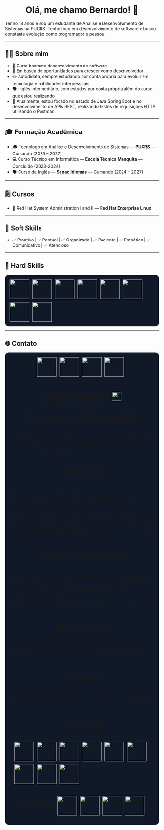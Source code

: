 
<h1 align="center">Olá, me chamo Bernardo! 👋</h1>

<p>Tenho 18 anos e sou um estudante de Análise e Desenvolvimento de Sistemas na PUCRS. Tenho foco em desenvolvimento de software e busco constante evolução como programador e pessoa</p>

---

## 👨‍💻 Sobre mim
- 🚀 Curto bastante desenvolvimento de software
- 🎯 Em busca de oportunidades para crescer como desenvolvedor
- ✏️ Autodidata, sempre estudando por conta própria para evoluir em tecnologia e habilidades interpessoais
- 🗣️ Inglês intermediário, com estudos por conta própria além do curso que estou realizando
- 🍃 Atualmente, estou focado no estudo de Java Spring Boot e no desenvolvimento de APIs REST, realizando testes de requisições HTTP utilizando o Postman.

---

## 🎓 Formação Acadêmica
- 🎓 Tecnólogo em Análise e Desenvolvimento de Sistemas — **PUCRS** — Cursando (2025 – 2027)
- 💻 Curso Técnico em Informática — **Escola Técnica Mesquita** — Concluído (2023-2024)
- 🗣️ Curso de Inglês — **Senac Idiomas** — Cursando (2024 – 2027)

---
## 🗒️ Cursos
- 🐧 Red Hat System Administration I and II — **Red Hat Enterprise Linux**

---

## 🤝 Soft Skills
- ✅ Proativo | ✅ Pontual | ✅ Organizado | ✅ Paciente | ✅ Empático | ✅ Comunicativo | ✅ Atencioso

---
## 🚀 Hard Skills
<div style="display: flex; gap: 10px; flex-wrap: wrap; background-color: #111827; padding: 15px; border-radius: 12px;">
  <img src="https://cdn.jsdelivr.net/gh/devicons/devicon/icons/java/java-original.svg" alt="Java" width="64" height="64">
  <img src="https://cdn.jsdelivr.net/gh/devicons/devicon/icons/spring/spring-original.svg" alt="Spring Boot" width="64" height="64">
  <img src="https://cdn.jsdelivr.net/gh/devicons/devicon/icons/mysql/mysql-original.svg" alt="MySQL" width="64" height="64">
  <img src="https://cdn.jsdelivr.net/gh/devicons/devicon/icons/c/c-original.svg" alt="C" width="64" height="64">
  <img src="https://cdn.simpleicons.org/redhat/EE0000" alt="Red Hat" width="64" height="64">
  <img src="https://cdn.jsdelivr.net/gh/devicons/devicon/icons/html5/html5-original.svg" alt="HTML5" width="64" height="64">
  <img src="https://cdn.jsdelivr.net/gh/devicons/devicon/icons/css3/css3-original.svg" alt="CSS3" width="64" height="64">
  <img src="https://cdn.jsdelivr.net/gh/devicons/devicon/icons/javascript/javascript-original.svg" alt="JavaScript" width="64" height="64">
</div>




---

## 🌐 Contato
<div style="display: flex; gap: 10px; flex-wrap: wrap; background-color: #111827; padding: 15px; border-radius: 12px; justify-content: center;">

  <a href="https://www.linkedin.com/in/bernardosinhorelli/" target="_blank" title="LinkedIn">
    <img src="https://cdn.jsdelivr.net/gh/devicons/devicon/icons/linkedin/linkedin-original.svg" alt="LinkedIn" width="64" height="64">
  </a>

  <a href="https://www.instagram.com/bernardo_2840/" target="_blank" title="Instagram">
    <img src="https://cdn.simpleicons.org/instagram/E4405F" alt="Instagram" width="64" height="64">
  </a>

  <a href="https://replit.com/@Bezin348" target="_blank" title="Replit">
    <img src="https://cdn.simpleicons.org/replit/667881" alt="Replit" width="64" height="64">
  </a>

  <a href="https://discord.com/users/543664865886339083" target="_blank" title="Discord">
    <img src="https://cdn.simpleicons.org/discord/5865F2" alt="Discord" width="64" height="64">
  </a>

---

<h1 align="center">
  English version: <img src="https://upload.wikimedia.org/wikipedia/en/a/ae/Flag_of_the_United_Kingdom.svg" alt="UK Flag" width="30" height="30"><br><br>
  Hi, my name is Bernardo! 👋
</h1>


<p>I'm 18 years old and I'm a Analysis and Systems Development student at PUCRS. I'm passionate about software development and constantly evolving as both a programmer and a person.</p>

---

## 👨‍💻 About Me
- 🚀 I really enjoy software development  
- 🎯 Looking for opportunities to grow as a developer  
- ✏️ Self-taught, always studying independently to improve my technical and interpersonal skills  
- 🗣️ Intermediate English speaker, studying both independently and through a language course  
- 🍃 Currently focused on learning Java with Spring Boot and building REST APIs, testing HTTP requests using Postman  

---

## 🎓 Academic Background
- 🎓 Graduation in Analysis and Systems Development — **PUCRS** — In progress (2025–2027)  
- 💻 Technical Degree in IT — **Escola Técnica Mesquita** — Completed (2023–2024)  
- 🗣️ English Course — **Senac Idiomas** — In progress (2024–2027)  

---

## 🗒️ Certifications
- 🐧 Red Hat System Administration I and II — **Red Hat Enterprise Linux**

---

## 🤝 Soft Skills
- ✅ Proactive | ✅ Punctual | ✅ Organized | ✅ Patient | ✅ Empathetic | ✅ Communicative | ✅ Attentive  

---

## 🚀 Hard Skills
<div style="display: flex; gap: 10px; flex-wrap: wrap; background-color: #111827; padding: 15px; border-radius: 12px;">
  <img src="https://cdn.jsdelivr.net/gh/devicons/devicon/icons/java/java-original.svg" alt="Java" width="64" height="64">
  <img src="https://cdn.jsdelivr.net/gh/devicons/devicon/icons/spring/spring-original.svg" alt="Spring Boot" width="64" height="64">
  <img src="https://cdn.simpleicons.org/postman/FF6C37" alt="Postman" width="64" height="64">
  <img src="https://cdn.jsdelivr.net/gh/devicons/devicon/icons/mysql/mysql-original.svg" alt="MySQL" width="64" height="64">
  <img src="https://cdn.jsdelivr.net/gh/devicons/devicon/icons/c/c-original.svg" alt="C" width="64" height="64">
  <img src="https://cdn.simpleicons.org/redhat/EE0000" alt="Red Hat" width="64" height="64">
  <img src="https://cdn.jsdelivr.net/gh/devicons/devicon/icons/html5/html5-original.svg" alt="HTML5" width="64" height="64">
  <img src="https://cdn.jsdelivr.net/gh/devicons/devicon/icons/css3/css3-original.svg" alt="CSS3" width="64" height="64">
  <img src="https://cdn.jsdelivr.net/gh/devicons/devicon/icons/javascript/javascript-original.svg" alt="JavaScript" width="64" height="64">
</div>

---

## 🌐 Contact
<div style="display: flex; gap: 10px; flex-wrap: wrap; background-color: #111827; padding: 15px; border-radius: 12px; justify-content: center;">

  <a href="https://www.linkedin.com/in/bernardosinhorelli/" target="_blank" title="LinkedIn">
    <img src="https://cdn.jsdelivr.net/gh/devicons/devicon/icons/linkedin/linkedin-original.svg" alt="LinkedIn" width="64" height="64">
  </a>

  <a href="https://www.instagram.com/bernardo_2840/" target="_blank" title="Instagram">
    <img src="https://cdn.simpleicons.org/instagram/E4405F" alt="Instagram" width="64" height="64">
  </a>

  <a href="https://replit.com/@Bezin348" target="_blank" title="Replit">
    <img src="https://cdn.simpleicons.org/replit/667881" alt="Replit" width="64" height="64">
  </a>

  <a href="https://discord.com/users/543664865886339083" target="_blank" title="Discord">
    <img src="https://cdn.simpleicons.org/discord/5865F2" alt="Discord" width="64" height="64">
  </a>

</div>


